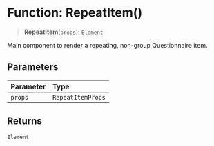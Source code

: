 # Function: RepeatItem()

> **RepeatItem**(`props`): `Element`

Main component to render a repeating, non-group Questionnaire item.

## Parameters

| Parameter | Type |
| :------ | :------ |
| `props` | `RepeatItemProps` |

## Returns

`Element`
